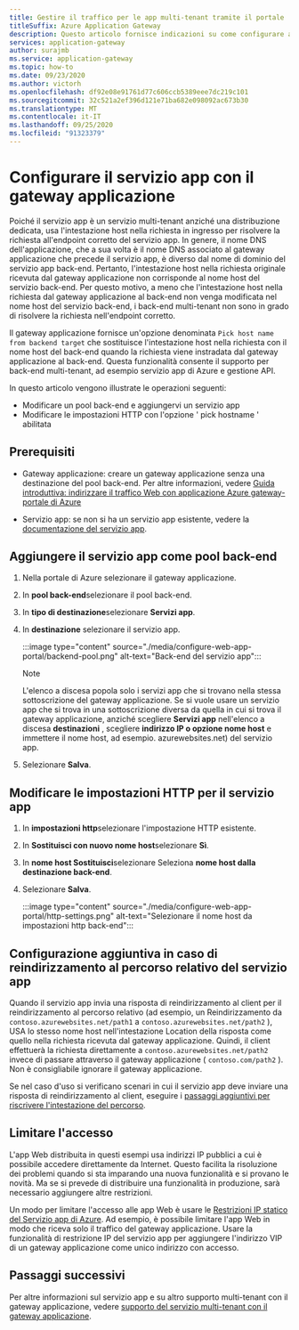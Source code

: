 ```yaml
---
title: Gestire il traffico per le app multi-tenant tramite il portale
titleSuffix: Azure Application Gateway
description: Questo articolo fornisce indicazioni su come configurare app Azure app Web del servizio come membri del pool back-end in un gateway applicazione nuovo o esistente.
services: application-gateway
author: surajmb
ms.service: application-gateway
ms.topic: how-to
ms.date: 09/23/2020
ms.author: victorh
ms.openlocfilehash: df92e08e91761d77c606ccb5389eee7dc219c101
ms.sourcegitcommit: 32c521a2ef396d121e71ba682e098092ac673b30
ms.translationtype: MT
ms.contentlocale: it-IT
ms.lasthandoff: 09/25/2020
ms.locfileid: "91323379"
---
```

# <a name="configure-app-service-with-application-gateway"></a>Configurare il servizio app con il gateway applicazione

Poiché il servizio app è un servizio multi-tenant anziché una distribuzione dedicata, usa l'intestazione host nella richiesta in ingresso per risolvere la richiesta all'endpoint corretto del servizio app. In genere, il nome DNS dell'applicazione, che a sua volta è il nome DNS associato al gateway applicazione che precede il servizio app, è diverso dal nome di dominio del servizio app back-end. Pertanto, l'intestazione host nella richiesta originale ricevuta dal gateway applicazione non corrisponde al nome host del servizio back-end. Per questo motivo, a meno che l'intestazione host nella richiesta dal gateway applicazione al back-end non venga modificata nel nome host del servizio back-end, i back-end multi-tenant non sono in grado di risolvere la richiesta nell'endpoint corretto.

Il gateway applicazione fornisce un'opzione denominata `Pick host name from backend target` che sostituisce l'intestazione host nella richiesta con il nome host del back-end quando la richiesta viene instradata dal gateway applicazione al back-end. Questa funzionalità consente il supporto per back-end multi-tenant, ad esempio servizio app di Azure e gestione API. 

In questo articolo vengono illustrate le operazioni seguenti:

- Modificare un pool back-end e aggiungervi un servizio app
- Modificare le impostazioni HTTP con l'opzione ' pick hostname ' abilitata

## <a name="prerequisites"></a>Prerequisiti

- Gateway applicazione: creare un gateway applicazione senza una destinazione del pool back-end. Per altre informazioni, vedere [Guida introduttiva: indirizzare il traffico Web con applicazione Azure gateway-portale di Azure](quick-create-portal.md)

- Servizio app: se non si ha un servizio app esistente, vedere la [documentazione del servizio app](https://docs.microsoft.com/azure/app-service/).

## <a name="add-app-service-as-backend-pool"></a>Aggiungere il servizio app come pool back-end

1. Nella portale di Azure selezionare il gateway applicazione.

2. In **pool back-end**selezionare il pool back-end.

4. In **tipo di destinazione**selezionare **Servizi app**.

5. In **destinazione** selezionare il servizio app.

   :::image type="content" source="./media/configure-web-app-portal/backend-pool.png" alt-text="Back-end del servizio app":::
   
   > [!NOTE]
   > L'elenco a discesa popola solo i servizi app che si trovano nella stessa sottoscrizione del gateway applicazione. Se si vuole usare un servizio app che si trova in una sottoscrizione diversa da quella in cui si trova il gateway applicazione, anziché scegliere **Servizi app** nell'elenco a discesa **destinazioni** , scegliere **indirizzo IP o opzione nome host** e immettere il nome host, ad esempio. azurewebsites.net) del servizio app.
1. Selezionare **Salva**.

## <a name="edit-http-settings-for-app-service"></a>Modificare le impostazioni HTTP per il servizio app

1. In **impostazioni http**selezionare l'impostazione HTTP esistente.

2. In **Sostituisci con nuovo nome host**selezionare **Sì**.
3. In **nome host Sostituisci**selezionare Seleziona **nome host dalla destinazione back-end**.
4. Selezionare **Salva**.

   :::image type="content" source="./media/configure-web-app-portal/http-settings.png" alt-text="Selezionare il nome host da impostazioni http back-end":::

## <a name="additional-configuration-in-case-of-redirection-to-app-services-relative-path"></a>Configurazione aggiuntiva in caso di reindirizzamento al percorso relativo del servizio app

Quando il servizio app invia una risposta di reindirizzamento al client per il reindirizzamento al percorso relativo (ad esempio, un Reindirizzamento da `contoso.azurewebsites.net/path1` a `contoso.azurewebsites.net/path2` ), USA lo stesso nome host nell'intestazione Location della risposta come quello nella richiesta ricevuta dal gateway applicazione. Quindi, il client effettuerà la richiesta direttamente a `contoso.azurewebsites.net/path2` invece di passare attraverso il gateway applicazione ( `contoso.com/path2` ). Non è consigliabile ignorare il gateway applicazione.

Se nel caso d'uso si verificano scenari in cui il servizio app deve inviare una risposta di reindirizzamento al client, eseguire i [passaggi aggiuntivi per riscrivere l'intestazione del percorso](https://docs.microsoft.com/azure/application-gateway/troubleshoot-app-service-redirection-app-service-url#sample-configuration).

## <a name="restrict-access"></a>Limitare l'accesso

L'app Web distribuita in questi esempi usa indirizzi IP pubblici a cui è possibile accedere direttamente da Internet. Questo facilita la risoluzione dei problemi quando si sta imparando una nuova funzionalità e si provano le novità. Ma se si prevede di distribuire una funzionalità in produzione, sarà necessario aggiungere altre restrizioni.

Un modo per limitare l'accesso alle app Web è usare le [Restrizioni IP statico del Servizio app di Azure](../app-service/app-service-ip-restrictions.md). Ad esempio, è possibile limitare l'app Web in modo che riceva solo il traffico del gateway applicazione. Usare la funzionalità di restrizione IP del servizio app per aggiungere l'indirizzo VIP di un gateway applicazione come unico indirizzo con accesso.

## <a name="next-steps"></a>Passaggi successivi

Per altre informazioni sul servizio app e su altro supporto multi-tenant con il gateway applicazione, vedere [supporto del servizio multi-tenant con il gateway applicazione](https://docs.microsoft.com/azure/application-gateway/application-gateway-web-app-overview).
